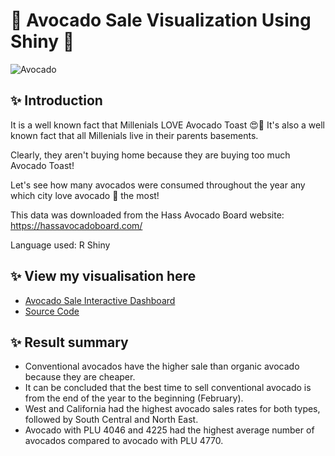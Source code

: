 # 🥑 Avocado Sale Visualization Using Shiny 🥑

![Avocado](https://user-images.githubusercontent.com/102011433/186786772-e68699a6-e2f8-4133-8ec7-69e8f0248f87.jpg)


## ✨ Introduction

It is a well known fact that Millenials LOVE Avocado Toast 😍🍞 It's also a well known fact that all Millenials live in their parents basements.

Clearly, they aren't buying home because they are buying too much Avocado Toast!

Let's see how many avocados were consumed throughout the year any which city love avocado 🥑 the most!

This data was downloaded from the Hass Avocado Board website: https://hassavocadoboard.com/

Language used: R Shiny

## ✨ View my visualisation here

- [Avocado Sale Interactive Dashboard](https://antran28.shinyapps.io/ShinyVisualization/)
- [Source Code](https://github.com/antran28/R-Shiny-Practice-Avocado-Sale-Visualization/blob/main/app.R)

## ✨ Result summary
- Conventional avocados have the higher sale than organic avocado because they are cheaper.
- It can be concluded that the best time to sell conventional avocado is from the end of the year to the beginning (February).
- West and California had the highest avocado sales rates for both types, followed by South Central and North East.
- Avocado with PLU 4046 and 4225 had the highest average number of avocados compared to avocado with PLU 4770.


